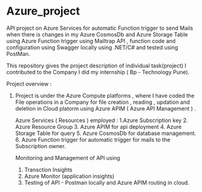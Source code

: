 # Azure_project
API project  on Azure Services for automatic Function trigger to send Mails when there is changes in my Azure CosmosDb and Azure Storage Table using Azure Function trigger using Mailtrap API , function code and configuration using Swagger locally using .NET/C# and tested using PostMan.

This repository gives the project description of individual task(project) I contributed to the Company I did my internship ( Bp - Technology Pune).

Project overview : 

1. Project is under the Azure Compute platforms , where I have coded the File operations in a Company for file creation , reading , updation and deletion in Cloud platorm using Azure APIM ( Azure API Management ) .

   Azure Services ( Resources ) employed :
   1.Azure Subscription key
   2. Azure Resource Group
   3. Azure APIM for api deployment
   4. Azure Storage Table for query
   5. Azure CosmosDb for database management.
   6. Azure Function trigger for automatic trigger for mails to the Subscription owner.
  
      Monitoring and Management of API using
      1. Transction Insights
      2. Azure Monitor (application insights)
      3. Testing of API - Postman locally and Azure APIM routing in cloud.
         
   
